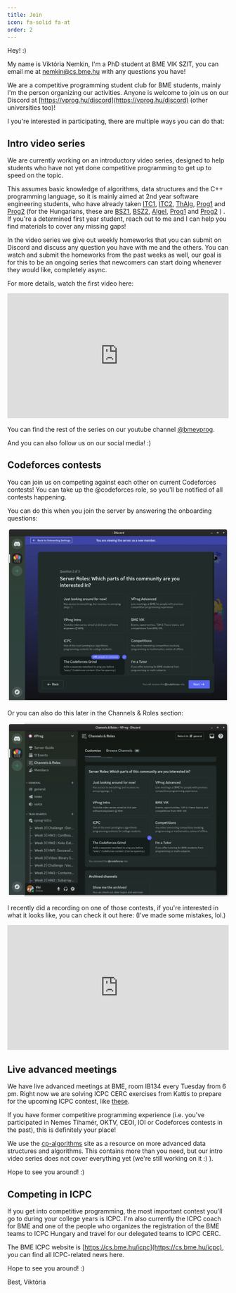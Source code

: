 ```yaml
---
title: Join
icon: fa-solid fa-at
order: 2
---
```


Hey! :)

My name is Viktória Nemkin, I'm a PhD student at BME VIK SZIT, you can email
me at [nemkin@cs.bme.hu](mailto:nemkin@cs.bme.hu) with any questions you have!

We are a competitive programming student club for BME students, mainly I'm
the person organizing our activities. Anyone is welcome to join us on our
Discord at [https://vprog.hu/discord](https://vprog.hu/discord) (other
universities too)!

I you're interested in participating, there are multiple ways you can do that:

## Intro video series

We are currently working on an introductory video series, designed to help
students who have not yet done competitive programming to get up to speed on
the topic.

This assumes basic knowledge of algorithms, data structures and the C++ programming
language, so it is mainly aimed at 2nd year software engineering students, who have
already taken
[ITC1](https://portal.vik.bme.hu/kepzes/targyak/VISZAA03/en/),
[ITC2](https://portal.vik.bme.hu/kepzes/targyak/VISZAA04/en/),
[ThAlg](https://portal.vik.bme.hu/kepzes/targyak/VISZAA08/en/),
[Prog1](https://portal.vik.bme.hu/kepzes/targyak/VIEEAA00/en/) and
[Prog2](https://portal.vik.bme.hu/kepzes/targyak/VIAUAA01/en/)
(for the Hungarians, these are
[BSZ1](https://portal.vik.bme.hu/kepzes/targyak/VISZAA03/hu/),
[BSZ2](https://portal.vik.bme.hu/kepzes/targyak/VISZAA04/hu/),
[Algel](https://portal.vik.bme.hu/kepzes/targyak/VISZAA08/hu/),
[Prog1](https://portal.vik.bme.hu/kepzes/targyak/VIEEAA00/hu/) and
[Prog2](https://portal.vik.bme.hu/kepzes/targyak/VIAUAA01/hu/)
)
. If you're a determined first year student, reach out to me and
I can help you find materials to cover any missing gaps!

In the video series we give out weekly homeworks that you can submit on
Discord and discuss any question you have with me and the others.
You can watch and submit the homeworks from the past weeks as well,
our goal is for this to be an ongoing series that newcomers can
start doing whenever they would like, completely async.

For more details, watch the first video here:

<iframe
  width="100%"
  src="https://www.youtube.com/embed/j_AS8H_99uw?si=sF3u9O4WpJ8F7i8h"
  title="YouTube video player"
  frameborder="0"
  allow="accelerometer; autoplay; clipboard-write; encrypted-media; gyroscope; picture-in-picture; web-share"
  referrerpolicy="strict-origin-when-cross-origin"
  allowfullscreen
  style="aspect-ratio: 16 / 9;"
></iframe>

You can find the rest of the series on our youtube channel
[@bmevprog](https://www.youtube.com/@bmevprog).

And you can also follow us on our social media! :)

## Codeforces contests

You can join us on competing against each other on current Codeforces contests!
You can take up the @codeforces role, so you'll be notified of all contests
happening.

You can do this when you join the server by answering the onboarding questions:

![](/assets/tabs/join/codeforces-role.png)

Or you can also do this later in the Channels & Roles section:

![](/assets/tabs/join/codeforces-role-later.png)

I recently did a recording on one of those contests, if you're interested in
what it looks like, you can check it out here: (I've made some mistakes, lol.)

<iframe
  width="100%"
  src="https://www.youtube.com/embed/TT105CV2tA4?si=_qbXl-_CTMd64Z0O"
  title="YouTube video player"
  frameborder="0"
  allow="accelerometer; autoplay; clipboard-write; encrypted-media; gyroscope; picture-in-picture; web-share"
  referrerpolicy="strict-origin-when-cross-origin"
  allowfullscreen
  style="aspect-ratio: 16 / 9;"
></iframe>

## Live advanced meetings

We have live advanced meetings at BME, room IB134 every Tuesday from 6 pm.
Right now we are solving ICPC CERC exercises from Kattis to prepare for the
upcoming ICPC contest, like
[these](https://open.kattis.com/problem-sources/Central%20Europe%20Regional%20Contest%20(CERC)%202014).

If you have former competitive programming experience (i.e. you've participated
in Nemes Tihamér, OKTV, CEOI, IOI or Codeforces contests in the past), this is
definitely your place!

We use the [cp-algorithms](https://cp-algorithms.com/navigation.html) site
as a resource on more advanced data structures and algorithms. This contains
more than you need, but our intro video series does not cover everything yet
(we're still working on it :) ).

Hope to see you around! :)

## Competing in ICPC

If you get into competitive programming, the most important contest you'll
go to during your college years is ICPC. I'm also currently the ICPC coach
for BME and one of the people who organizes the registration of the BME
teams to ICPC Hungary and travel for our delegated teams to ICPC CERC.

The BME ICPC website is [https://cs.bme.hu/icpc](https://cs.bme.hu/icpc),
you can find all ICPC-related news here.

Hope to see you around! :)

Best,
Viktória
